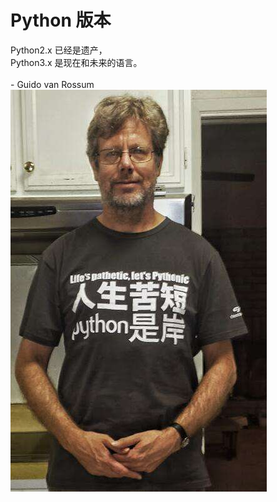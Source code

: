 
# Python 版本




<div grid="~ cols-2" class="justify-items-center items-center mt-10">

<div class="text-4xl">
    <div class="text-left">
    Python2.x 已经是遗产，<br/>
    Python3.x 是现在和未来的语言。<br>
    </div>
    <br/>
    <div class="text-right">
    - Guido van Rossum
    </div>
</div>

<div>

<img src="/Guido.jpeg" class="h-90" />

</div>

</div>

<!--
Python是诞生于1990年
于2000年发布Python2.0版本
由于Python开发者觉得Python2已不再满足开发的需求，
于是2008年Python3.0发布，
2010年发布Python2.7版本，这是最后一个python2的版本，
我们正式进入Python3.x时代
Python 2.7 于 2020 年 1 月 1 日终止支持
那python2和python3有什么不同呢？
python2 采用ASCII编码，所以在面对中文及一些特殊字符的时候会出错，python3 采用的是UTF-8编码
python2 的print是一条语句，单个print "Hello" , 如果print("hello", "world")接受的是一个元组， python3则是一个函数，接收的是位置参数， print("hello", "world")
python2中True和False是一个全局变量，可以随意修改，而在python3 中，变成了两个关键字，指向两个固定的对象，不允许再被重新赋值

Python 对新手十分友好，上手快，第一个缺点就是运行速度慢，和C相比非常慢，因为Python是解释型语言，代码在执行时会一行一行地翻译成CPU能理解的机器码，这个翻译过程非常耗时，所以很慢。而C是运行前直接编译成CPU能执行的机器码，所以非常快。

第二个缺点就是代码不能加密。如果要发布你的 Python 程序，实际上就是发布源代码。像 JAVA , C 这些编译型的语言，都没有这个问题，而解释型的语言，则必须把源码发布出去。

不过对一些脚本来说问题不大，远不会对CPU的资源分配造成多大的影响
-->
